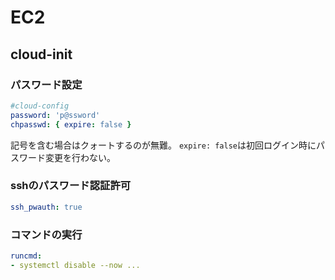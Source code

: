 # EC2

## cloud-init

### パスワード設定

```yaml
#cloud-config
password: 'p@ssword'
chpasswd: { expire: false }
```

記号を含む場合はクォートするのが無難。
`expire: false`は初回ログイン時にパスワード変更を行わない。

### sshのパスワード認証許可

```yaml
ssh_pwauth: true
```

### コマンドの実行

```yaml
runcmd:
- systemctl disable --now ...
```
